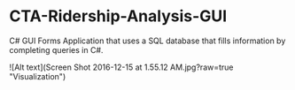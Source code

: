 # CTA-Ridership-Analysis-GUI

C# GUI Forms Application that uses a SQL database that fills information by completing queries in C#.



![Alt text](Screen Shot 2016-12-15 at 1.55.12 AM.jpg?raw=true "Visualization")
